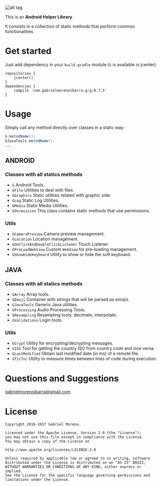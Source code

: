 ![alt tag](http://gabrielmorenoibarra.com/images/logo_g.png)

This is an **Android Helper Library**.

It consists in a collection of static methods that perform common functionalities.

# Get started
Just add dependency in your `build.gradle` module (`G` is available in jcenter):
```
repositories {
    jcenter()
}
dependencies {
    compile 'com.gabrielmorenoibarra.g:g:0.7.5'
}
```

# Usage
Simply call any method directly over classes in a static way:

```java
G.metodName();
GJavaTools.metodName();
...
```
## ANDROID
### Classes with all statics methods
- `G` Android Tools.
- `GFile` Utilities to deal with files.
- `GGraphics` Static utilities related with graphic side.
- `GLog` Static Log Utilities.
- `GMedia` Static Media Utilities.
- `GPermission` This class contains static methods that use permissions.

### Utils
- `GCameraPreview` Camera preview management.
- `GLocation` Location management.
- `GOnClickAndDoubleClickListener` Touch Listener.
- `GPreLoadWebView` Custom `WebView` for pre-loading management.
- `GShowHideKeyboard` Utility to show or hide the soft keyboard.

## JAVA
### Classes with all statics methods
- `GArray` Array tools.
- `GEmoji` Container with strings that will be parsed as emojis.
- `GJavaTools` Generic Java utilities.
- `GProcessing` Audio Processing Tools.
- `GResampling` Resampling tools: decimate, interpolate.
- `GValidations` Login tools.

### Utils
- `GCrypt` Utility for encrypting/decrypting messages.
- `GISO` Tool for getting the country ISO from country code and vice versa.
- `GLastModified` Obtain last modified date (in ms) of a remote file.
- `GTicToc` Utility to measure times between lines of code during execution.

# Questions and Suggestions
[gabrielmorenoibarra@gmail.com](mailto:gabrielmorenoibarra@gmail.com)

# License
    Copyright 2016-2017 Gabriel Moreno.

    Licensed under the Apache License, Version 2.0 (the "License");
    you may not use this file except in compliance with the License.
    You may obtain a copy of the License at

    http://www.apache.org/licenses/LICENSE-2.0

    Unless required by applicable law or agreed to in writing, software
    distributed under the License is distributed on an "AS IS" BASIS,
    WITHOUT WARRANTIES OR CONDITIONS OF ANY KIND, either express or implied.
    See the License for the specific language governing permissions and
    limitations under the License.

